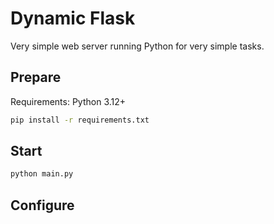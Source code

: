 # Dynamic Flask

Very simple web server running Python for very simple tasks.

## Prepare

Requirements: Python 3.12+

```bash
pip install -r requirements.txt
```

## Start
    
```bash
python main.py
```

## Configure
